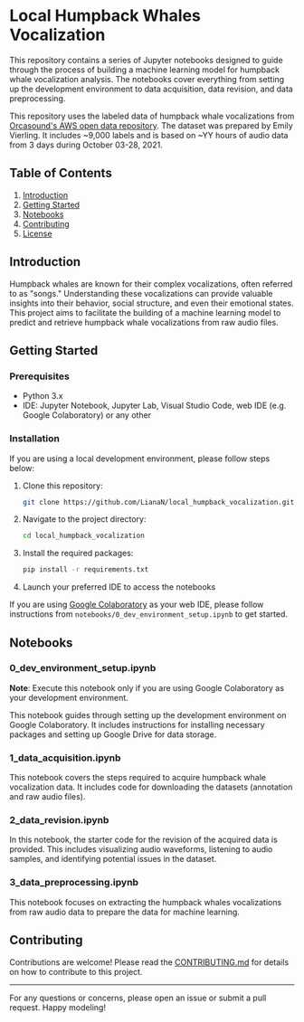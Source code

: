 # Local Humpback Whales Vocalization

This repository contains a series of Jupyter notebooks designed to guide through the process of building a machine learning model for humpback whale vocalization analysis. The notebooks cover everything from setting up the development environment to data acquisition, data revision, and data preprocessing.

This repository uses the labeled data of humpback whale vocalizations from [Orcasound's AWS open data repository](https://open.quiltdata.com/b/acoustic-sandbox/tree/humpbacks/Emily-Vierling-Orcasound-data/Em_HW_data/flac_files/). The dataset was prepared by Emily Vierling. It includes ~9,000 labels and is based on ~YY hours of audio data from 3 days during October 03-28, 2021.

## Table of Contents

1. [Introduction](#introduction)
2. [Getting Started](#getting-started)
3. [Notebooks](#notebooks)
4. [Contributing](#contributing)
5. [License](#license)

## Introduction

Humpback whales are known for their complex vocalizations, often referred to as "songs." Understanding these vocalizations can provide valuable insights into their behavior, social structure, and even their emotional states. This project aims to facilitate the building of a machine learning model to predict and retrieve humpback whale vocalizations from raw audio files.

## Getting Started

### Prerequisites

- Python 3.x
- IDE: Jupyter Notebook, Jupyter Lab, Visual Studio Code, web IDE (e.g. Google Colaboratory) or any other

### Installation

If you are using a local development environment, please follow steps below:

1. Clone this repository:
    ```bash
    git clone https://github.com/LianaN/local_humpback_vocalization.git
    ```
2. Navigate to the project directory:
    ```bash
    cd local_humpback_vocalization
    ```
3. Install the required packages:
    ```bash
    pip install -r requirements.txt
    ```
4. Launch your preferred IDE to access the notebooks

If you are using [Google Colaboratory](https://colab.research.google.com/) as your web IDE, please follow instructions from `notebooks/0_dev_environment_setup.ipynb` to get started.

## Notebooks

### 0_dev_environment_setup.ipynb

**Note**: Execute this notebook only if you are using Google Colaboratory as your development environment.

This notebook guides through setting up the development environment on Google Colaboratory. It includes instructions for installing necessary packages and setting up Google Drive for data storage.

### 1_data_acquisition.ipynb

This notebook covers the steps required to acquire humpback whale vocalization data. It includes code for downloading the datasets (annotation and raw audio files).

### 2_data_revision.ipynb

In this notebook, the starter code for the revision of the acquired data is provided. This includes visualizing audio waveforms, listening to audio samples, and identifying potential issues in the dataset.

### 3_data_preprocessing.ipynb

This notebook focuses on extracting the humpback whales vocalizations from raw audio data to prepare the data for machine learning. 

## Contributing

Contributions are welcome! Please read the [CONTRIBUTING.md](CONTRIBUTING.md) for details on how to contribute to this project.

---

For any questions or concerns, please open an issue or submit a pull request. Happy modeling!